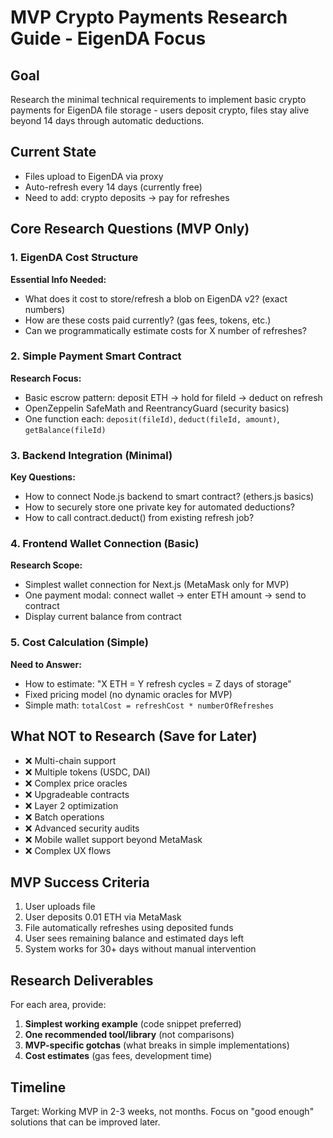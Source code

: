 # MVP Crypto Payments Research Guide - EigenDA Focus

## Goal
Research the minimal technical requirements to implement basic crypto payments for EigenDA file storage - users deposit crypto, files stay alive beyond 14 days through automatic deductions.

## Current State
- Files upload to EigenDA via proxy
- Auto-refresh every 14 days (currently free)
- Need to add: crypto deposits → pay for refreshes

## Core Research Questions (MVP Only)

### 1. EigenDA Cost Structure
**Essential Info Needed:**
- What does it cost to store/refresh a blob on EigenDA v2? (exact numbers)
- How are these costs paid currently? (gas fees, tokens, etc.)
- Can we programmatically estimate costs for X number of refreshes?

### 2. Simple Payment Smart Contract
**Research Focus:**
- Basic escrow pattern: deposit ETH → hold for fileId → deduct on refresh
- OpenZeppelin SafeMath and ReentrancyGuard (security basics)
- One function each: `deposit(fileId)`, `deduct(fileId, amount)`, `getBalance(fileId)`

### 3. Backend Integration (Minimal)
**Key Questions:**
- How to connect Node.js backend to smart contract? (ethers.js basics)
- How to securely store one private key for automated deductions?
- How to call contract.deduct() from existing refresh job?

### 4. Frontend Wallet Connection (Basic)
**Research Scope:**
- Simplest wallet connection for Next.js (MetaMask only for MVP)
- One payment modal: connect wallet → enter ETH amount → send to contract
- Display current balance from contract

### 5. Cost Calculation (Simple)
**Need to Answer:**
- How to estimate: "X ETH = Y refresh cycles = Z days of storage"
- Fixed pricing model (no dynamic oracles for MVP)
- Simple math: `totalCost = refreshCost * numberOfRefreshes`

## What NOT to Research (Save for Later)
- ❌ Multi-chain support
- ❌ Multiple tokens (USDC, DAI)
- ❌ Complex price oracles
- ❌ Upgradeable contracts
- ❌ Layer 2 optimization
- ❌ Batch operations
- ❌ Advanced security audits
- ❌ Mobile wallet support beyond MetaMask
- ❌ Complex UX flows

## MVP Success Criteria
1. User uploads file
2. User deposits 0.01 ETH via MetaMask
3. File automatically refreshes using deposited funds
4. User sees remaining balance and estimated days left
5. System works for 30+ days without manual intervention

## Research Deliverables
For each area, provide:
1. **Simplest working example** (code snippet preferred)
2. **One recommended tool/library** (not comparisons)
3. **MVP-specific gotchas** (what breaks in simple implementations)
4. **Cost estimates** (gas fees, development time)

## Timeline
Target: Working MVP in 2-3 weeks, not months.
Focus on "good enough" solutions that can be improved later.